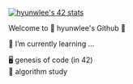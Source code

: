 [![hyunwlee's 42 stats](https://badge42.herokuapp.com/api/stats/hyunwlee)](https://github.com/JaeSeoKim/badge42)

<!--
**hyunwlee-dev/hyunwlee-dev** is a ✨ _special_ ✨ repository because its `README.md` (this file) appears on your GitHub profile.

Here are some ideas to get you started:

- 🔭 I’m currently working on ...
- 🌱 I’m currently learning ...
- 👯 I’m looking to collaborate on ...
- 🤔 I’m looking for help with ...
- 💬 Ask me about ...
- 📫 How to reach me: ...
- 😄 Pronouns: ...
- ⚡ Fun fact: ...
-->

Welcome to 🐷 hyunwlee's Github 👋  

🌱 I’m currently learning ...  

🖥 genesis of code (in 42)  
🐣 algorithm study
